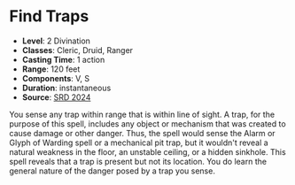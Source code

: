 # Find Traps

- **Level**: 2 Divination
- **Classes**: Cleric, Druid, Ranger
- **Casting Time**: 1 action
- **Range**: 120 feet
- **Components**: V, S
- **Duration**: instantaneous
- **Source**: [SRD 2024](../../../srds/SRD_2024.pdf)

You sense any trap within range that is within line of sight. A trap, for the purpose of this spell, includes any object or mechanism that was created to cause damage or other danger. Thus, the spell would sense the Alarm or Glyph of Warding spell or a mechanical pit trap, but it wouldn't reveal a natural weakness in the floor, an unstable ceiling, or a hidden sinkhole. This spell reveals that a trap is present but not its location. You do learn the general nature of the danger posed by a trap you sense.

